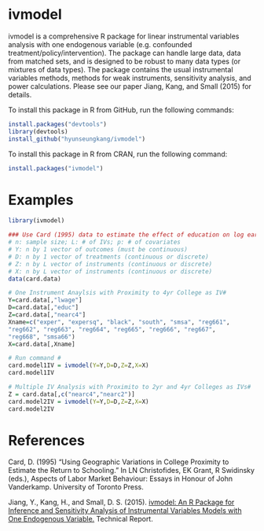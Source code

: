 # ivmodel

ivmodel is a comprehensive R package for linear instrumental variables analysis with one endogenous variable (e.g. confounded treatment/policy/intervention). The package can handle large data, data from matched sets, and is designed to be robust to many data types (or mixtures of data types). The package contains the usual instrumental variables methods, methods for weak instruments, sensitivity analysis, and power calculations. Please see our paper Jiang, Kang, and Small (2015) for details. 

To install this package in R from GitHub, run the following commands:

```R
install.packages("devtools")
library(devtools) 
install_github("hyunseungkang/ivmodel")
```

To install this package in R from CRAN, run the following command:

```R
install.packages("ivmodel")
```

# Examples

```R
library(ivmodel)

### Use Card (1995) data to estimate the effect of education on log earnings ###
# n: sample size; L: # of IVs; p: # of covariates 
# Y: n by 1 vector of outcomes (must be continuous)
# D: n by 1 vector of treatments (continuous or discrete)
# Z: n by L vector of instruments (continuous or discrete)
# X: n by L vector of instruments (continuous or discrete)
data(card.data)

# One Instrument Anaylsis with Proximity to 4yr College as IV#
Y=card.data[,"lwage"]
D=card.data[,"educ"] 
Z=card.data[,"nearc4"]
Xname=c("exper", "expersq", "black", "south", "smsa", "reg661",
"reg662", "reg663", "reg664", "reg665", "reg666", "reg667",
"reg668", "smsa66")
X=card.data[,Xname]

# Run command #
card.model1IV = ivmodel(Y=Y,D=D,Z=Z,X=X)
card.model1IV

# Multiple IV Analysis with Proximito to 2yr and 4yr Colleges as IVs#
Z = card.data[,c("nearc4","nearc2")]
card.model2IV = ivmodel(Y=Y,D=D,Z=Z,X=X)
card.model2IV
```

# References 
Card, D. (1995) “Using Geographic Variations in College Proximity to Estimate the Return
to Schooling.” In LN Christofides, EK Grant, R Swidinsky (eds.), Aspects of Labor Market
Behaviour: Essays in Honour of John Vanderkamp. University of Toronto Press. 

Jiang, Y., Kang, H., and Small, D. S. (2015). <a href="ivmodel.pdf">ivmodel: An R Package for Inference and Sensitivity Analysis of Instrumental Variables Models with One Endogenous Variable.</a> Technical Report.

